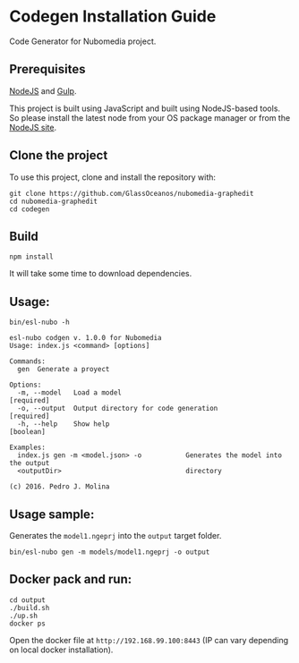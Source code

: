 # Codegen Installation Guide

Code Generator for Nubomedia project.

## Prerequisites

[NodeJS](https://nodejs.org/) and [Gulp](http://gulpjs.com/).

This project is built using JavaScript and built using NodeJS-based tools. So please install the latest node from your OS package manager or from the [NodeJS site](https://nodejs.org/).

## Clone the project

To use this project, clone and install the repository with:

```
git clone https://github.com/GlassOceanos/nubomedia-graphedit
cd nubomedia-graphedit
cd codegen
```

## Build

```
npm install
```

It will take some time to download dependencies. 

## Usage:

```
bin/esl-nubo -h
```

```
esl-nubo codgen v. 1.0.0 for Nubomedia
Usage: index.js <command> [options]

Commands:
  gen  Generate a proyect

Options:
  -m, --model   Load a model                                          [required]
  -o, --output  Output directory for code generation                  [required]
  -h, --help    Show help                                              [boolean]

Examples:
  index.js gen -m <model.json> -o           Generates the model into the output
  <outputDir>                               directory

(c) 2016. Pedro J. Molina
```

## Usage sample:

Generates the `model1.ngeprj` into the `output` target folder.
```
bin/esl-nubo gen -m models/model1.ngeprj -o output
```

## Docker pack and run:
```
cd output
./build.sh
./up.sh
docker ps
```
Open the docker file at `http://192.168.99.100:8443` (IP can vary depending on local docker installation).
